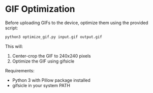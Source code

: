 # GIF Optimization

Before uploading GIFs to the device, optimize them using the provided script:

```bash
python3 optimize_gif.py input.gif output.gif
```

This will:
1. Center-crop the GIF to 240x240 pixels
2. Optimize the GIF using gifsicle

Requirements:
- Python 3 with Pillow package installed
- gifsicle in your system PATH
